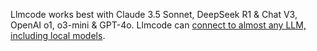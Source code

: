 Llmcode works best with Claude 3.5 Sonnet, DeepSeek R1 & Chat V3, OpenAI o1, o3-mini & GPT-4o. Llmcode can [connect to almost any LLM, including local models](https://llm.khulnasoft.com/docs/llms.html).
